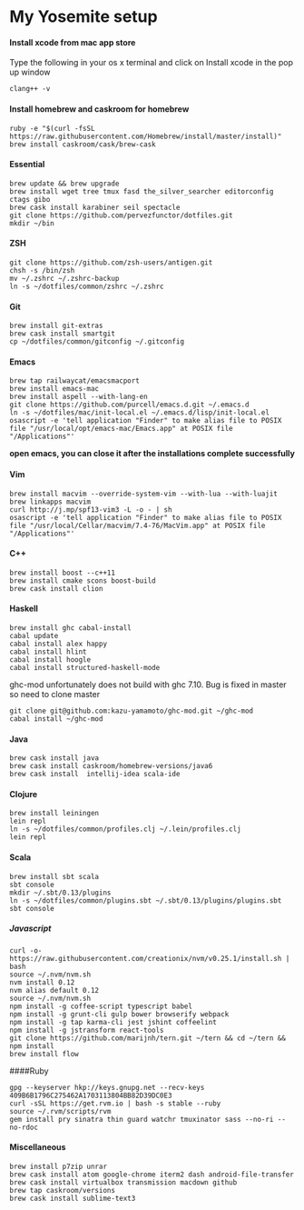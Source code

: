 # My Yosemite setup

#### Install xcode from mac app store

Type the following in your os x terminal and click on Install xcode in the pop up window

    clang++ -v

#### Install homebrew and caskroom for homebrew

    ruby -e "$(curl -fsSL https://raw.githubusercontent.com/Homebrew/install/master/install)"
    brew install caskroom/cask/brew-cask

#### Essential

    brew update && brew upgrade
    brew install wget tree tmux fasd the_silver_searcher editorconfig ctags gibo
    brew cask install karabiner seil spectacle
    git clone https://github.com/pervezfunctor/dotfiles.git
    mkdir ~/bin

#### ZSH

    git clone https://github.com/zsh-users/antigen.git
    chsh -s /bin/zsh
    mv ~/.zshrc ~/.zshrc-backup
    ln -s ~/dotfiles/common/zshrc ~/.zshrc

#### Git

    brew install git-extras
    brew cask install smartgit
    cp ~/dotfiles/common/gitconfig ~/.gitconfig

#### Emacs

    brew tap railwaycat/emacsmacport
    brew install emacs-mac
    brew install aspell --with-lang-en
    git clone https://github.com/purcell/emacs.d.git ~/.emacs.d
    ln -s ~/dotfiles/mac/init-local.el ~/.emacs.d/lisp/init-local.el
    osascript -e 'tell application "Finder" to make alias file to POSIX file "/usr/local/opt/emacs-mac/Emacs.app" at POSIX file "/Applications"'

**open emacs, you can close it after the installations complete successfully**

#### Vim

    brew install macvim --override-system-vim --with-lua --with-luajit
    brew linkapps macvim
    curl http://j.mp/spf13-vim3 -L -o - | sh
    osascript -e 'tell application "Finder" to make alias file to POSIX file "/usr/local/Cellar/macvim/7.4-76/MacVim.app" at POSIX file "/Applications"'

#### C++

    brew install boost --c++11
    brew install cmake scons boost-build
    brew cask install clion

#### Haskell

    brew install ghc cabal-install
    cabal update
    cabal install alex happy
    cabal install hlint
    cabal install hoogle
    cabal install structured-haskell-mode

ghc-mod unfortunately does not build with ghc 7.10. Bug is fixed in master so need to clone master

    git clone git@github.com:kazu-yamamoto/ghc-mod.git ~/ghc-mod
    cabal install ~/ghc-mod

#### Java

    brew cask install java
    brew cask install caskroom/homebrew-versions/java6
    brew cask install  intellij-idea scala-ide

#### Clojure

    brew install leiningen
    lein repl
    ln -s ~/dotfiles/common/profiles.clj ~/.lein/profiles.clj
    lein repl

#### Scala

    brew install sbt scala
    sbt console
    mkdir ~/.sbt/0.13/plugins
    ln -s ~/dotfiles/common/plugins.sbt ~/.sbt/0.13/plugins/plugins.sbt
    sbt console

##### Javascript

    curl -o- https://raw.githubusercontent.com/creationix/nvm/v0.25.1/install.sh | bash
    source ~/.nvm/nvm.sh
    nvm install 0.12
    nvm alias default 0.12
    source ~/.nvm/nvm.sh
    npm install -g coffee-script typescript babel
    npm install -g grunt-cli gulp bower browserify webpack
    npm install -g tap karma-cli jest jshint coffeelint
    npm install -g jstransform react-tools
    git clone https://github.com/marijnh/tern.git ~/tern && cd ~/tern && npm install
    brew install flow

####Ruby

    gpg --keyserver hkp://keys.gnupg.net --recv-keys 409B6B1796C275462A1703113804BB82D39DC0E3
    curl -sSL https://get.rvm.io | bash -s stable --ruby
    source ~/.rvm/scripts/rvm
    gem install pry sinatra thin guard watchr tmuxinator sass --no-ri --no-rdoc

#### Miscellaneous

    brew install p7zip unrar
    brew cask install atom google-chrome iterm2 dash android-file-transfer
    brew cask install virtualbox transmission macdown github
    brew tap caskroom/versions
    brew cask install sublime-text3
